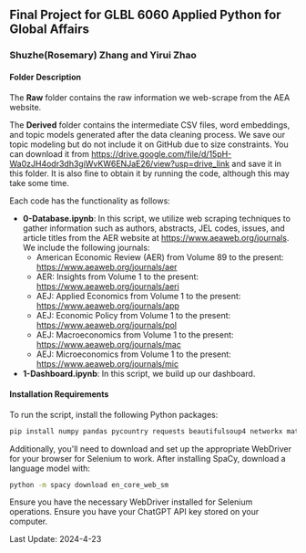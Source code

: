 ## Final Project for GLBL 6060 Applied Python for Global Affairs

### Shuzhe(Rosemary) Zhang and Yirui Zhao

#### Folder Description

The **Raw** folder contains the raw information we web-scrape from the AEA website.

The **Derived** folder contains the intermediate CSV files, word embeddings, and topic models generated after the data cleaning process. We save our topic modeling but do not include it on GitHub due to size constraints. You can download it from <https://drive.google.com/file/d/15pH-Wa0zJH4odr3dh3giWvKW6ENJaE26/view?usp=drive_link> and save it in this folder. It is also fine to obtain it by running the code, although this may take some time.

Each code has the functionality as follows:

-   **0-Database.ipynb**: In this script, we utilize web scraping techniques to gather information such as authors, abstracts, JEL codes, issues, and article titles from the AER website at <https://www.aeaweb.org/journals>. We include the following journals:
    -   American Economic Review (AER) from Volume 89 to the present: <https://www.aeaweb.org/journals/aer>
    -   AER: Insights from Volume 1 to the present: <https://www.aeaweb.org/journals/aeri>
    -   AEJ: Applied Economics from Volume 1 to the present: <https://www.aeaweb.org/journals/app>
    -   AEJ: Economic Policy from Volume 1 to the present: <https://www.aeaweb.org/journals/pol>
    -   AEJ: Macroeconomics from Volume 1 to the present: <https://www.aeaweb.org/journals/mac>
    -   AEJ: Microeconomics from Volume 1 to the present: <https://www.aeaweb.org/journals/mic>
-   **1-Dashboard.ipynb**: In this script, we build up our dashboard.

#### Installation Requirements

To run the script, install the following Python packages:

``` bash
pip install numpy pandas pycountry requests beautifulsoup4 networkx matplotlib panel hvplot spacy scikit-learn sentence-transformers bertopic umap-learn openai selenium
```

Additionally, you'll need to download and set up the appropriate WebDriver for your browser for Selenium to work. After installing SpaCy, download a language model with:

``` bash
python -m spacy download en_core_web_sm
```

Ensure you have the necessary WebDriver installed for Selenium operations. Ensure you have your ChatGPT API key stored on your computer.

Last Update: 2024-4-23
